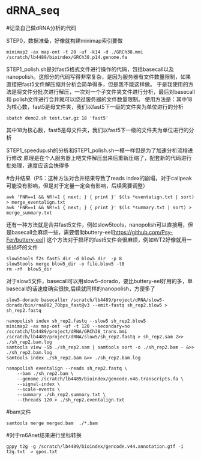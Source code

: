 # dRNA_seq

#记录自己做dRNA分析的代码

STEP0，数据准备，好像就构建minimap索引要做
```
minimap2 -ax map-ont -t 20 -uf -k14 -d ./GRCh38.mmi /scratch/lb4489/bioindex/GRCh38.p14.genome.fa
```


STEP1_polish.sh是对fast5格式文件进行操作的代码，包括basecall以及nanopolish。这部分的代码写得非常复杂，是因为服务器有文件数量限制，如果直接把fast5文件解压缩并分析会简单得多，但是我不能这样做。
于是我使用的方法是将文件分批次进行解压，一次对一个子文件夹文件进行分析，最后对basecall 和 polish文件进行合并就可以绕过服务器的文件数量限制。
使用方法是：其中18为核心数，fast5是母文件夹，我们以fast5下一级的文件夹为单位进行的分析
```
sbatch demo2.sh test.tar.gz 18 'fast5'
```
其中18为核心数，fast5是母文件夹，我们以fast5下一级的文件夹为单位进行的分析

STEP1_speedup.sh的分析和STEP1_polish.sh一模一样但是为了加速分析流程进行修改
原理是在个人服务器上吧文件解压出来后重新压缩了，配套新的代码进行批处理，速度应该会快得多

#合并结果（PS：这种方法对合并结果导致了reads index的崩塌，对于callpeak可能没有影响，但是对于定量一定会有影响，后续需要调整）
```
awk 'FNR==1 && NR!=1 { next; } { print }' $(ls *eventalign.txt | sort) > merge_eventalign.txt
awk 'FNR==1 && NR!=1 { next; } { print }' $(ls *summary.txt | sort) > merge_summary.txt
```

还有一种方法就是合并fast5文件，例如slow5tools，nanopolish可以直接用，但是basecall会麻烦一些，需要借助buttery-eel[https://github.com/Psy-Fer/buttery-eel]
这个方法对于损坏的fast5文件会很麻烦，例如WT2好像就用一些损坏的文件
```
slow5tools f2s fast5_dir -d blow5_dir  -p 8
slow5tools merge blow5_dir -o file.blow5 -t8
rm -rf  blow5_dir
```

对于slow5文件，basecall可以用slow5-dorado，要比buttery-eel好用的多，单basecall的话速度确实很快,后续就同样的nanopolish，方便多了
```
slow5-dorado basecaller /scratch/lb4489/project/dRNA/slow5-dorado/bin/rna002_70bps_fast@v3 --emit-fastq sh_rep2.blow5 > sh_rep2.fastq

nanopolish index sh_rep2.fastq --slow5 sh_rep2.blow5
minimap2 -ax map-ont -uf -t 120 --secondary=no /scratch/lb4489/project/dRNA/GRCh38_trans.mmi  /scratch/lb4489/project/dRNA/slow5/sh_rep2.fastq > sh_rep2.sam 2>> ./sh_rep2.bam.log
samtools view -Sb ./sh_rep2.sam | samtools sort -o ./sh_rep2.bam - &>> ./sh_rep2.bam.log
samtools index ./sh_rep2.bam &>> ./sh_rep2.bam.log

nanopolish eventalign --reads sh_rep2.fastq \
	--bam ./sh_rep2.bam \
	--genome /scratch/lb4489/bioindex/gencode.v46.transcripts.fa \
	--signal-index \
	--scale-events \
	--summary ./sh_rep2.summary.txt \
	--threads 120 > ./sh_rep2.eventalign.txt
```

#bam文件
```
samtools merge merged.bam  ./*.bam
```

#对于m6Anet结果进行坐标转换
```
gppy t2g -g /scratch/lb4489/bioindex/gencode.v44.annotation.gtf -i t2g.txt  > gpos.txt
```
